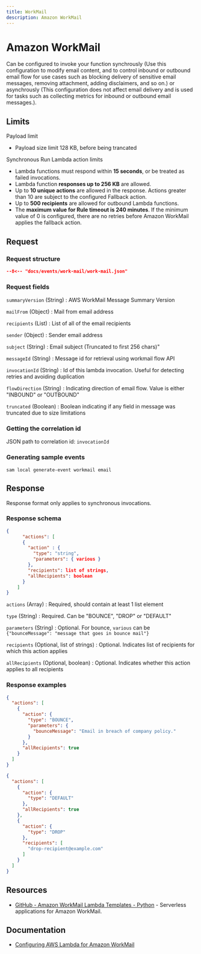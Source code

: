 ```yaml
---
title: WorkMail
description: Amazon WorkMail
---
```


# Amazon WorkMail

Can be configured to invoke your function synchrously (Use this configuration to modify email content, and to control inbound or outbound email flow for use cases such as blocking delivery of sensitive email messages, removing attachment, adding disclaimers, and so on.) or asynchrously (This configuration does not affect email delivery and is used for tasks such as collecting metrics for inbound or outbound email messages.).

## Limits

Payload limit

- Payload size limit 128 KB, before being trancated

Synchronous Run Lambda action limits

- Lambda functions must respond within **15 seconds**, or be treated as failed invocations.
- Lambda function **responses up to 256 KB** are allowed.
- Up to **10 unique actions** are allowed in the response. Actions greater than 10 are subject to the configured Fallback action.
- Up to **500 recipients** are allowed for outbound Lambda functions.
- The **maximum value for Rule timeout is 240 minutes**. If the minimum value of 0 is configured, there are no retries before Amazon WorkMail applies the fallback action.

## Request

### Request structure

```json
--8<-- "docs/events/work-mail/work-mail.json"
```

### Request fields

`summaryVersion` (String)
: AWS WorkMail Message Summary Version

`mailFrom` (Object)
: Mail from email address

`recipients` (List)
: List of all of the email recipients

`sender` (Object)
: Sender email address

`subject` (String)
: Email subject (Truncated to first 256 chars)"

`messageId` (String)
: Message id for retrieval using workmail flow API

`invocationId` (String)
: Id of this lambda invocation. Useful for detecting retries and avoiding duplication

`flowDirection` (String)
: Indicating direction of email flow. Value is either "INBOUND" or "OUTBOUND"

`truncated` (Boolean)
: Boolean indicating if any field in message was truncated due to size limitations

### Getting the correlation id

JSON path to correlation id: `invocationId`

### Generating sample events

```shell
sam local generate-event workmail email
```

## Response

Response format only applies to synchronous invocations.

### Response schema

```json title="Synchronous Run Lambda response schema"
{
      "actions": [                          
      {
        "action" : {
          "type": "string",
          "parameters": { various }
        },
        "recipients": list of strings,      
        "allRecipients": boolean            
      }
    ]
}
```

`actions` (Array)
: Required, should contain at least 1 list element

`type` (String)
: Required. Can be "BOUNCE", "DROP" or "DEFAULT"

`parameters` (String)
: Optional. For bounce, `various` can be `{"bounceMessage": "message that goes in bounce mail"}`

`recipients` (Optional, list of strings)
: Optional. Indicates list of recipients for which this action applies

`allRecipients` (Optional, boolean)
: Optional. Indicates whether this action applies to all recipients

### Response examples

```json title="Example bounce response"
{
  "actions": [
    {
      "action": {
        "type": "BOUNCE",
        "parameters": {
          "bounceMessage": "Email in breach of company policy."
        }
      },
      "allRecipients": true
    }
  ]
}
```

```json title="Example response"
{
  "actions": [
    {
      "action": {
        "type": "DEFAULT"
      },
      "allRecipients": true
    },
    {
      "action": {
        "type": "DROP"
      },
      "recipients": [
        "drop-recipient@example.com"
      ]
    }
  ]
}
```

## Resources

- [GitHub - Amazon WorkMail Lambda Templates - Python](https://github.com/aws-samples/amazon-workmail-lambda-templates) - Serverless applications for Amazon WorkMail.

## Documentation

- [Configuring AWS Lambda for Amazon WorkMail](https://docs.aws.amazon.com/workmail/latest/adminguide/lambda.html)
